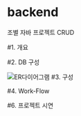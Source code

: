 # backend
조별 자바 프로젝트 CRUD

#1. 개요

#2. DB 구성


![ER다이어그램](https://github.com/sujeong-github/backend/assets/131344364/dc35055c-dd03-414c-ac15-aa03da6a42c9)
#3. 구성



#4. Work-Flow

#6. 프로젝트 시연
